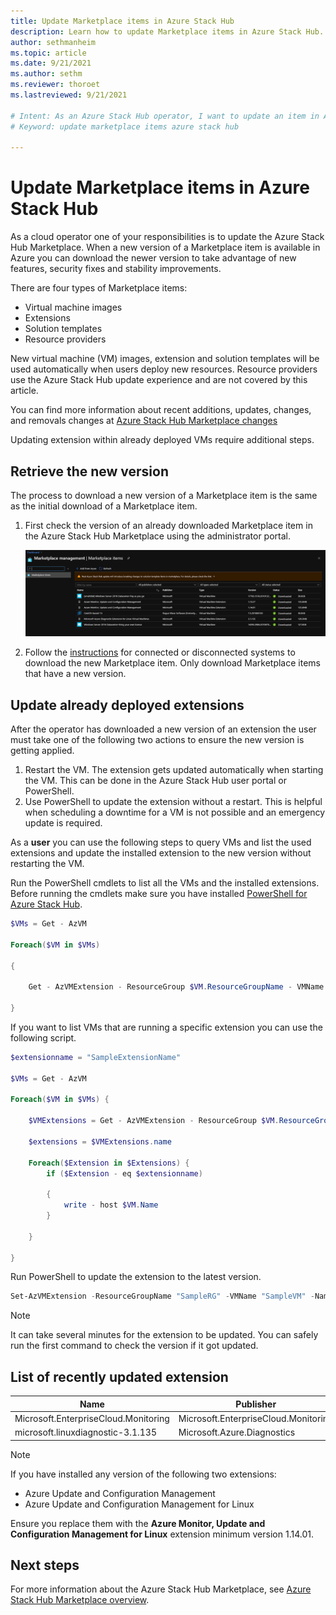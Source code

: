 ```yaml
---
title: Update Marketplace items in Azure Stack Hub
description: Learn how to update Marketplace items in Azure Stack Hub. 
author: sethmanheim
ms.topic: article
ms.date: 9/21/2021
ms.author: sethm
ms.reviewer: thoroet
ms.lastreviewed: 9/21/2021

# Intent: As an Azure Stack Hub operator, I want to update an item in Azure Stack Hub Marketplace.
# Keyword: update marketplace items azure stack hub

---
```


# Update Marketplace items in Azure Stack Hub

As a cloud operator one of your responsibilities is to update the Azure Stack Hub Marketplace. When a new version of a Marketplace item is available in Azure you can download the newer version to take advantage of new features, security fixes and stability improvements.

There are four types of Marketplace items:

-   Virtual machine images
-   Extensions
-   Solution templates
-   Resource providers

New virtual machine (VM) images, extension and solution templates will be used automatically when users deploy new resources. Resource providers use the Azure Stack Hub update experience and are not covered by this article.

You can find more information about recent additions, updates, changes, and removals changes at [Azure Stack Hub Marketplace changes](azure-stack-marketplace-changes.md)

Updating extension within already deployed VMs require additional steps.

## Retrieve the new version

The process to download a new version of a Marketplace item is the same as the initial download of a Marketplace item.

1.  First check the version of an already downloaded Marketplace item in the Azure Stack Hub Marketplace using the administrator portal.

    [ ![Check the version in the Azure Stack Hub marketplace.](media/marketplace-update-items/check-marketplace-in-azure-stack-hub.png) ](media/marketplace-update-items/check-marketplace-in-azure-stack-hub.png#lightbox)

2.  Follow the [instructions](https://docs.microsoft.com/azure-stack/operator/azure-stack-download-azure-marketplace-item) for connected or disconnected systems to download the new Marketplace item. Only download Marketplace items that have a new version.

## Update already deployed extensions

After the operator has downloaded a new version of an extension the user must take one of the following two actions to ensure the new version is getting applied.

1.  Restart the VM. The extension gets updated automatically when starting the VM. This can be done in the Azure Stack Hub user portal or PowerShell.
2.  Use PowerShell to update the extension without a restart. This is helpful when scheduling a downtime for a VM is not possible and an emergency update is required.

As a **user** you can use the following steps to query VMs and list the used extensions and update the installed extension to the new version without restarting the VM.

Run the PowerShell cmdlets to list all the VMs and the installed extensions. Before running the cmdlets make sure you have installed [PowerShell for Azure Stack Hub](powershell-install-az-module.md).

```powershell  
$VMs = Get - AzVM

Foreach($VM in $VMs)

{

    Get - AzVMExtension - ResourceGroup $VM.ResourceGroupName - VMName $VM.name | ft VMName, Name, TypeHandlerVersion, Publisher, ExtensionType, Location

}
```

If you want to list VMs that are running a specific extension you can use the following script.

```powershell  
$extensionname = "SampleExtensionName"

$VMs = Get - AzVM

Foreach($VM in $VMs) {

    $VMExtensions = Get - AzVMExtension - ResourceGroup $VM.ResourceGroupName - VMName $VM.name

    $extensions = $VMExtensions.name

    Foreach($Extension in $Extensions) {
        if ($Extension - eq $extensionname)

        {
            write - host $VM.Name
        }

    }

}
```

Run PowerShell to update the extension to the latest version.

```powershell  
Set-AzVMExtension -ResourceGroupName "SampleRG" -VMName "SampleVM" -Name "ExtensionName" -Publisher "PublisherName" -typeHandlerVersion "NewExtensionVersion" -ExtensionType SampleType -Location local
```

> [!NOTE]  
> It can take several minutes for the extension to be updated. You can safely run the first command to check the version if it got updated.

## List of recently updated extension

| Name                                 | Publisher                            | TypeHandlerVersion | ExtensionType    |
|--------------------------------------|--------------------------------------|--------------------|------------------|
| Microsoft.EnterpriseCloud.Monitoring | Microsoft.EnterpriseCloud.Monitoring | 1.14               | OmsAgentForLinux |
| microsoft.linuxdiagnostic-3.1.135    | Microsoft.Azure.Diagnostics          | 4.0                | LinuxDiagnostic  |

> [!NOTE]  
> If you have installed any version of the following two extensions:
> - Azure Update and Configuration Management
> - Azure Update and Configuration Management for Linux

Ensure you replace them with the **Azure Monitor, Update and Configuration Management for Linux** extension minimum version 1.14.01.

## Next steps

For more information about the Azure Stack Hub Marketplace, see [Azure Stack Hub Marketplace overview](azure-stack-marketplace.md).